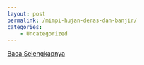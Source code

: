 ```yaml
---
layout: post
permalink: /mimpi-hujan-deras-dan-banjir/
categories:
    - Uncategorized
---
```


[Baca Selengkapnya](/01)